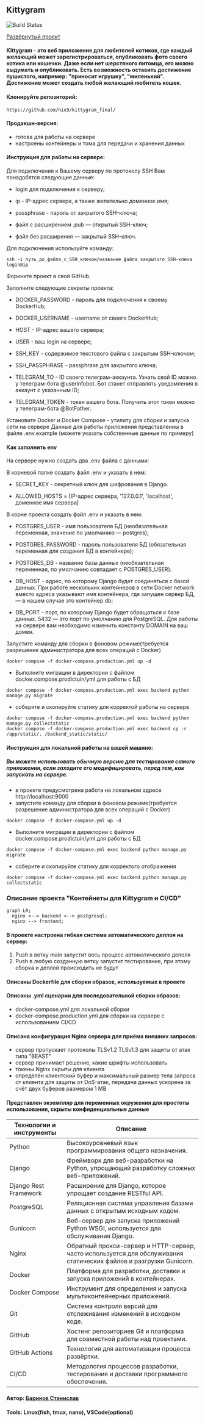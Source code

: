 ## Kittygram
![Build Status](https://github.com/hix9/kittygram_final/actions/workflows/main.yml/badge.svg)

[Развёрнутый проект](https://kitty-test.sytes.net/)
#### Kittygram - это веб приложение для любителей котиков, где каждый желающий может зарегистрироваться, опубликовать фото своего котика или кошечки. Даже если нет шерстяного питомца, его можно выдумать и опубликовать. Есть возможность оставить достижение пушистого, например: "приносит игрушку", "миленький". Достижение может создать любой желающий любитель кошек.
#### Клонируйте репозиторий:
```
https://github.com/hix9/kittygram_final/
```
#### Продакшн-версия:
 - готова для работы на сервере
 - настроены контейнеры и тома для передачи и хранения данных
#### Инструкция для работы на сервере:
Для подключения к Вашему серверу по протоколу SSH Вам понадобятся следующие данные:

 - login для подключения к серверу;

 - ip - IP-адреc сервера, а также желательно доменное имя;

 - passphrase - пароль от закрытого SSH-ключа;

 - файл с расширением .pub — открытый SSH-ключ;

 - файл без расширения — закрытый SSH-ключ.

Для подключения используйте команду:
```
ssh -i путь_до_файла_с_SSH_ключом/название_файла_закрытого_SSH-ключа login@ip
```
Форкните проект в свой GitHub.

Заполните следующие секреты проекта:
 - DOCKER_PASSWORD - пароль для подключения к своему DockerHub;

 - DOCKER_USERNAME - username от своего DockerHub;

 - HOST - IP-адрес вашего сервера;

 - USER - ваш login на сервере;

 - SSH_KEY - содержимое текстового файла с закрытым SSH-ключом;

 - SSH_PASSPHRASE - passphrase для закрытого ключа;

 - TELEGRAM_TO - ID своего телеграм-аккаунта. Узнать свой ID можно у телеграм-бота @userinfobot. Бот станет отправлять уведомления в аккаунт с указанным ID;

 - TELEGRAM_TOKEN - токен вашего бота. Получить этот токен можно у телеграм-бота @BotFather.

Установите Docker и Docker Compose - утилиту для сборки и запуска сети на сервере
Данные для работы приложения представлениы в файле .env.example (можете указать собственные данные по примеру)
#### Как заполнить env
На сервере нужно создать два .env файла с данными:

В корневой папке создать файл .env и указать в нем:

 - SECRET_KEY - секретный ключ для шифрования в Django.

 - ALLOWED_HOSTS = [IP-адрес сервера, '127.0.0.1', 'localhost', доменное имя сервера]

В корне проекта создать файл .env и указать в нем:

 - POSTGRES_USER - имя пользователя БД (необязательная переменная, значение по умолчанию — postgres);

 - POSTGRES_PASSWORD - пароль пользователя БД (обязательная переменная для создания БД в контейнере);

 - POSTGRES_DB - название базы данных (необязательная переменная, по умолчанию совпадает с POSTGRES_USER).

 - DB_HOST - адрес, по которому Django будет соединяться с базой данных. При работе нескольких контейнеров в сети Docker network вместо адреса указывают имя контейнера, где запущен сервер БД, — в нашем случае это контейнер db;

 - DB_PORT - порт, по которому Django будет обращаться к базе данных. 5432 — это порт по умолчанию для PostgreSQL.
Для работы на сервере вам необходимо изменить константу DOMAIN на ваш домен.

Запустите команду для сборки в фоновом режиме(требуется разрешение администратора для всех операций с Docker)
```
docker compose -f docker-compose.production.yml up -d
```
 - Выполните миграции в директории с файлом docker.compose.prodictuin/yml для работы с БД
```
docker compose -f docker-compose.production.yml exec backend python manage.py migrate
```
 - соберите и скопируйте статику для корректой работы на сервере
```
docker compose -f docker-compose.production.yml exec backend python manage.py collectstatic
docker compose -f docker-compose.production.yml exec backend cp -r /app/static/. /backend_static/static/
```
#### Инструкция для локальной работы на вашей машине:
##### Вы можете использовать обычную версию для тестирования самого приложения, если заходите его модифицировать, перед тем, как запускать на сервере.
 - в проекте предусмотрена работа на локальном адресе http://localhost:9000
 - запустите команду для сборки в фоновом режиме(требуется разрешение администратора для всех операций с Docker)
```
docker compose -f docker-compose.yml up -d
```
 - Выполните миграции в директории с файлом docker.compose.prodictuin/yml для работы с БД
```
docker compose -f docker-compose.yml exec backend python manage.py migrate
```
 - соберите и скопируйте статику для корректого отображения
```
docker compose -f docker-compose.yml exec backend python manage.py collectstatic
```
### Описание проекта "Контейнеты для Kittygram и CI/CD"
```mermaid
graph LR;
  nginx <--> backend <--> postgresql;
  nginx --> frontend;
```
#### В проекте настроена гибкая система автоматического деплоя на сервер:
1. Push в ветку main запустит весь процесс автоматического деполя
2. Push в любую созданную ветку запустит тестирование, при этому сборка и деплой происходить не будут
#### Описаны Dockerfile для сборки образов, используемых в проекте
#### Описаны .yml сценарии для последовательной сборки образов:
 - docker-compose.yml для локальной сборки
 - docker-compose.production.yml для сборки на сервере с использованием CI/CD
#### Описана конфигурация Nginx сервера для приёма внешних запросов:
 - сервер пропускает протоколы TLSv1.2 TLSv1.3 для защиты от атак типа "BEAST"
 - сервер принимает решение, какие шрифты использовать
 - токены Nginx скрыты для клиента
 - определён клиентский буфер и максимальный размер тела запроса от клиента для защиты от DoS-атак, передача данных ускорена за счёт двух буферов размером 1 MB
#### Представлен экземпляр для переменных окружения для простоты использования, скрыты конфиденциальные данные
| Технологии и инструменты | Описание |
| --- | --- |
| Python | Высокоуровневый язык программирования общего назначения. |
| Django | Фреймворк для веб-разработки на Python, упрощающий разработку сложных веб-приложений. |
| Django Rest Framework | Расширение для Django, которое упрощает создание RESTful API. |
| PostgreSQL | Реляционная система управления базами данных с открытым исходным кодом. |
| Gunicorn | Веб-сервер для запуска приложений Python WSGI, используется для обслуживания Django. |
| Nginx | Обратный прокси-сервер и HTTP-сервер, часто используется для обслуживания статических файлов и разгрузки Gunicorn. |
| Docker | Платформа для разработки, доставки и запуска приложений в контейнерах. |
| Docker Compose | Инструмент для определения и запуска мультиконтейнерных приложений. |
| Git | Система контроля версий для отслеживания изменений в исходном коде. |
| GitHub | Хостинг репозиториев Git и платформа для совместной работы над проектами. |
| GitHub Actions | Технология для автоматизации процесса развёртки. |
| CI/CD | Методология процессов разработки, тестирования и доставки программного обеспечения. |
#### Автор: [Баринов Станислав](https://github.com/hix9)
#### Tools: Linux(fish, tmux, nano), VSCode(optional)
